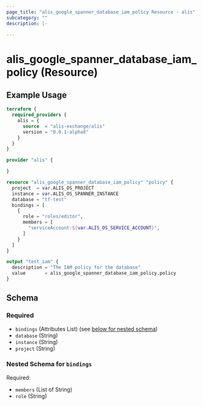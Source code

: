 ```yaml
---
page_title: "alis_google_spanner_database_iam_policy Resource - alis"
subcategory: ""
description: |-
  
---
```


# alis_google_spanner_database_iam_policy (Resource)



## Example Usage

```terraform
terraform {
  required_providers {
    alis = {
      source  = "alis-exchange/alis"
      version = "0.0.1-alpha8"
    }
  }
}

provider "alis" {

}

resource "alis_google_spanner_database_iam_policy" "policy" {
  project  = var.ALIS_OS_PROJECT
  instance = var.ALIS_OS_SPANNER_INSTANCE
  database = "tf-test"
  bindings = [
    {
      role = "roles/editor",
      members = [
        "serviceAccount:${var.ALIS_OS_SERVICE_ACCOUNT}",
      ]
    }
  ]
}

output "test_iam" {
  description = "The IAM policy for the database"
  value       = alis_google_spanner_database_iam_policy.policy
}
```

<!-- schema generated by tfplugindocs -->
## Schema

### Required

- `bindings` (Attributes List) (see [below for nested schema](#nestedatt--bindings))
- `database` (String)
- `instance` (String)
- `project` (String)

<a id="nestedatt--bindings"></a>
### Nested Schema for `bindings`

Required:

- `members` (List of String)
- `role` (String)